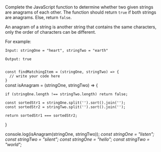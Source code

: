 Complete the JavaScript function to determine whether two given strings are anagrams of each other. The function should return `true` if both strings are anagrams. Else, return `false`.

An anagram of a string is another string that contains the same characters, only the order of characters can be different.

For example:

```text
Input: stringOne = "heart", stringTwo = "earth"

Output: true
```

<codeblock language="javascript" type="exercise" testMode="multipleInput">
<code>
const findMatchingItem = (stringOne, stringTwo) => {
  // write your code here
}
</code>

<solution>
const isAnagram = (stringOne, stringTwo) => {

    if (stringOne.length !== stringTwo.length) return false;

    const sortedStr1 = stringOne.split('').sort().join('');
    const sortedStr2 = stringTwo.split('').sort().join('');

    return sortedStr1 === sortedStr2;

}

</solution>

<testcases>
<caller>
console.log(isAnagram(stringOne, stringTwo));
</caller>
<testcase>
<i>
const stringOne = "listen";
const stringTwo = "silent";
</i>
</testcase>
<testcase>
<i>
const stringOne = "hello";
const stringTwo = "world";
</i>
</testcase>
</testcases>
</codeblock>
